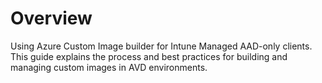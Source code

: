 # Overview

Using Azure Custom Image builder for Intune Managed AAD-only clients. This guide explains the process and best practices for building and managing custom images in AVD environments.
